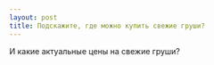 ```yaml
---
layout: post 
title: Подскажите, где можно купить свежие груши? 
--- 
```

И какие актуальные цены на свежие груши?
